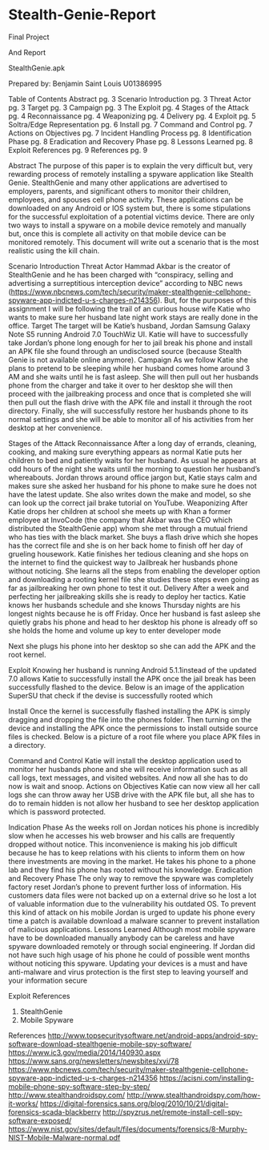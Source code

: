 # Stealth-Genie-Report
Final Project 

And
Report

StealthGenie.apk






Prepared by: Benjamin Saint Louis
U01386995










Table of Contents
Abstract  pg. 3
Scenario Introduction pg. 3
Threat Actor pg. 3
Target pg. 3
Campaign pg. 3
The Exploit pg. 4
Stages of the Attack pg. 4
Reconnaissance pg. 4
Weaponizing pg. 4
Delivery pg. 4
Exploit pg. 5
Soltra/Edge Representation pg. 6
Install pg. 7
Command and Control pg. 7
Actions on Objectives pg. 7
Incident Handling Process pg. 8
Identification Phase pg. 8
Eradication and Recovery Phase pg. 8
Lessons Learned pg. 8
Exploit References pg. 9
References pg. 9





Abstract
The purpose of this paper is to explain the very difficult but, very rewarding process of remotely installing a spyware application like Stealth Genie. StealthGenie and many other applications are advertised to employers, parents, and significant others to monitor their children, employees, and spouses cell phone activity. These applications can be downloaded on any Android or IOS system but, there is some stipulations for the successful exploitation of a potential victims device. There are only two ways to install a spyware on a mobile device remotely and manually but, once this is complete all activity on that mobile device can be monitored remotely.
This document will write out a scenario that is the most realistic using the kill chain.
 
Scenario Introduction
Threat Actor
Hammad Akbar is the creator of StealthGenie and he has been charged with “conspiracy, selling and advertising a surreptitious interception device” according to NBC news (https://www.nbcnews.com/tech/security/maker-stealthgenie-cellphone-spyware-app-indicted-u-s-charges-n214356). But, for the purposes of this assignment I will be following the trail of an curious house wife Katie who wants to make sure her husband late night work stays are really done in the office.
Target
The target will be Katie’s husband, Jordan Samsung Galaxy Note S5 running Android 7.0 TouchWiz UI. Katie will have to successfully take Jordan’s phone long enough for her to jail break his phone and install an APK file she found through an undisclosed source (because Stealth Genie is not available online anymore).
Campaign
As we follow Katie she plans to pretend to be sleeping while her husband comes home around 3 AM and she waits until he is fast asleep. She will then pull out her husbands phone from the charger and take it over to her desktop she will then proceed with the jailbreaking process and once that is completed she will then pull out the flash drive with the APK file and install it through the root directory. Finally, she will successfully restore her husbands phone to its normal settings and she will be able to monitor all of his activities from her desktop at her convenience.


Stages of the Attack
Reconnaissance
After a long day of errands, cleaning, cooking, and making sure everything appears as normal Katie puts her children to bed and patiently waits for her husband. As usual he appears at odd hours of the night she waits until the morning to question her husband’s whereabouts. Jordan throws around office jargon but, Katie stays calm and makes sure she asked her husband for his phone to make sure he does not have the latest update. She also writes down the make and model, so she can look up the correct jail brake tutorial on YouTube.
Weaponizing 
After Katie drops her children at school she meets up with Khan a former employee at InvoCode (the company that Akbar was the CEO which distributed the StealthGenie app) whom she met through a mutual friend who has ties with the black market. She buys a flash drive which she hopes has the correct file and she is on her back home to finish off her day of grueling housework. Katie finishes her tedious cleaning and she hops on the internet to find the quickest way to Jailbreak her husbands phone without noticing. She learns all the steps from enabling the developer option and downloading a rooting kernel file she studies these steps even going as far as jailbreaking her own phone to test it out.
Delivery
After a week and perfecting her jailbreaking skills she is ready to deploy her tactics. Katie knows her husbands schedule and she knows Thursday nights are his longest nights because he is off Friday. Once her husband is fast asleep she quietly grabs his phone and head to her desktop his phone is already off so she holds the home and volume up key to enter developer mode  
 

Next she plugs his phone into her desktop so she can add the APK and the root kernel.
 
Exploit
Knowing her husband is running Android 5.1.1instead of the updated 7.0 allows Katie to successfully install the APK once the jail break has been successfully flashed to the device.
Below is an image of the application SuperSU that check if the devise is successfully rooted which  
 

 
Install
Once the kernel is successfully flashed installing the APK is simply dragging and dropping the file into the phones folder. Then turning on the device and installing the APK once the permissions to install outside source files is checked. Below is a picture of a root file where you place APK files in a directory.
 
Command and Control
Katie will install the desktop application used to monitor her husbands phone and she will receive information such as all call logs, text messages, and visited websites. And now all she has to  do now is wait and snoop.
Actions on Objectives
Katie can now view all her call logs she can throw away her USB drive with the APK file but, all she has to do to remain hidden is not allow her husband to see her desktop application which is password protected.



Indication Phase
As the weeks roll on Jordan notices his phone is incredibly slow when he accesses his web browser and his calls are frequently dropped without notice. This inconvenience is making his job difficult because he has to keep relations with his clients to inform them on how there investments are moving in the market. He takes his phone to a phone lab and they find his phone has rooted without his knowledge. 
Eradication and Recovery Phase
The only way to remove the spyware was completely factory reset Jordan’s phone to prevent further loss of information. His customers data files were not backed up on a external drive so he lost a lot of valuable information due to the vulnerability his outdated OS. To prevent this kind of attack on his mobile Jordan is urged to update his phone every time a patch is available download a malware scanner to prevent installation of malicious applications.
Lessons Learned
Although most mobile spyware have to be downloaded manually anybody can be careless and have spyware downloaded remotely or through social engineering. If Jordan did not have such high usage of his phone he could of possible went months without noticing this spyware. Updating your devices is a must and have anti-malware and virus protection is the first step to leaving yourself and your information secure












Exploit References
1.	StealthGenie
2.	Mobile Spyware

References
http://www.topsecuritysoftware.net/android-apps/android-spy-software-download-stealthgenie-mobile-spy-software/
https://www.ic3.gov/media/2014/140930.aspx
https://www.sans.org/newsletters/newsbites/xvi/78
https://www.nbcnews.com/tech/security/maker-stealthgenie-cellphone-spyware-app-indicted-u-s-charges-n214356
https://acisni.com/installing-mobile-phone-spy-software-step-by-step/
http://www.stealthandroidspy.com/
http://www.stealthandroidspy.com/how-it-works/
https://digital-forensics.sans.org/blog/2010/10/21/digital-forensics-scada-blackberry
http://spyzrus.net/remote-install-cell-spy-software-exposed/
https://www.nist.gov/sites/default/files/documents/forensics/8-Murphy-NIST-Mobile-Malware-normal.pdf

